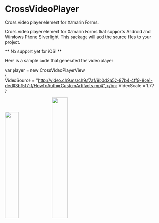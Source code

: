 # CrossVideoPlayer
Cross video player element for Xamarin Forms.

Cross video player element for Xamarin Forms that supports Android and Windows Phone Silverlight. 
This package will add the source files to your project.

** No support yet for iOS! **


Here is a sample code that generated the video player


var player = new CrossVideoPlayerView </br>
{</br>
  VideoSource = "http://video.ch9.ms/ch9/f7af/9b0d2a52-87b4-4ff9-8ce1-ded03bf5f7af/HowToAuthorCustomArtifacts.mp4",</br>
  VideoScale = 1.77 </br>
}


<img width="30%" src="https://github.com/HoussemDellai/CrossVideoPlayer/blob/master/Screenshots/android_sc.png"/>
<img width="32%" src="https://github.com/HoussemDellai/CrossVideoPlayer/blob/master/Screenshots/windows_phone.png"/>

